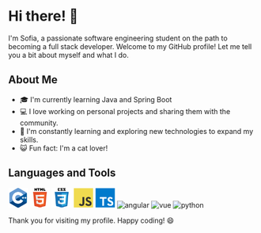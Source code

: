 # Hi there! 👾

I'm Sofia, a passionate software engineering student on the path to becoming a full stack developer. Welcome to my GitHub profile! Let me tell you a bit about myself and what I do.

## About Me

- 🎓 I'm currently learning Java and Spring Boot
- 💻 I love working on personal projects and sharing them with the community.
- 🌱 I'm constantly learning and exploring new technologies to expand my skills.
- 😺 Fun fact: I'm a cat lover!

## Languages and Tools

<p align="left">
  <img alt="c++" width="40px" height="auto" src="https://raw.githubusercontent.com/devicons/devicon/master/icons/cplusplus/cplusplus-original.svg"/>
  <img alt="html" width="40px" height="auto" src="https://raw.githubusercontent.com/devicons/devicon/master/icons/html5/html5-original-wordmark.svg"/>
  <img alt="css" width="40px" height="auto" src="https://raw.githubusercontent.com/devicons/devicon/master/icons/css3/css3-original-wordmark.svg"/>
  <img alt="js" width="40px" height="auto" src="https://raw.githubusercontent.com/devicons/devicon/master/icons/javascript/javascript-original.svg"/>
  <img alt="ts" width="40px" height="auto" src="https://raw.githubusercontent.com/devicons/devicon/master/icons/typescript/typescript-original.svg"/>
  <img alt="angular" width="40px" height="auto" src="https://upload.wikimedia.org/wikipedia/commons/thumb/c/cf/Angular_full_color_logo.svg/1200px-Angular_full_color_logo.svg.png"/>
  <img alt="vue" width="40px" height="auto" src="https://upload.wikimedia.org/wikipedia/commons/thumb/9/95/Vue.js_Logo_2.svg/1200px-Vue.js_Logo_2.svg.png"/>
  <img alt="python" width="40px" height="auto" src="https://upload.wikimedia.org/wikipedia/commons/thumb/c/c3/Python-logo-notext.svg/1200px-Python-logo-notext.svg.png"/>
</p>

Thank you for visiting my profile. Happy coding! 😄
